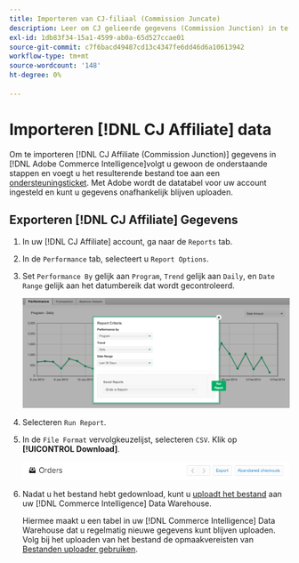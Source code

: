 ```yaml
---
title: Importeren van CJ-filiaal (Commission Juncate)
description: Leer om CJ gelieerde gegevens (Commission Junction) in te voeren [!DNL Commerce Intelligence].L Commerce Intelligence].
exl-id: 1db83f34-15a1-4599-ab0a-65d527ccae01
source-git-commit: c7f6bacd49487cd13c4347fe6dd46d6a10613942
workflow-type: tm+mt
source-wordcount: '148'
ht-degree: 0%

---
```


# Importeren [!DNL CJ Affiliate] data

Om te importeren [!DNL CJ Affiliate (Commission Junction)] gegevens in [!DNL Adobe Commerce Intelligence]volgt u gewoon de onderstaande stappen en voegt u het resulterende bestand toe aan een [ondersteuningsticket](https://experienceleague.adobe.com/docs/commerce-knowledge-base/kb/troubleshooting/miscellaneous/mbi-service-policies.html). Met Adobe wordt de datatabel voor uw account ingesteld en kunt u gegevens onafhankelijk blijven uploaden.

## Exporteren [!DNL CJ Affiliate] Gegevens

1. In uw [!DNL CJ Affiliate] account, ga naar de `Reports` tab.

1. In de `Performance` tab, selecteert u `Report Options`.

1. Set `Performance By` gelijk aan `Program`, `Trend` gelijk aan `Daily`, en `Date Range` gelijk aan het datumbereik dat wordt gecontroleerd.

   ![export-cj-affiliate-data](../../../assets/export-cj-affiliate-data-1.png)<!--{:.zoom}-->

1. Selecteren `Run Report`.

1. In de `File Format` vervolgkeuzelijst, selecteren `CSV`.  Klik op **[!UICONTROL Download]**.

   ![cj-filiaalgegevens exporteren](../../../assets/export-an-individual-order-2.jpg)<!--{:.zoom}-->

1. Nadat u het bestand hebt gedownload, kunt u [uploadt het bestand](../connecting-data/using-file-uploader.md) aan uw [!DNL Commerce Intelligence] Data Warehouse.

   Hiermee maakt u een tabel in uw [!DNL Commerce Intelligence] Data Warehouse dat u regelmatig nieuwe gegevens kunt blijven uploaden. Volg bij het uploaden van het bestand de opmaakvereisten van [Bestanden uploader gebruiken](../connecting-data/using-file-uploader.md).

